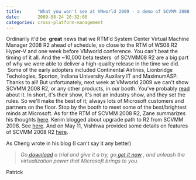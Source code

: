 ```yaml
---
title:      "What you won't see at VMworld 2009 - a demo of SCVMM 2008 R2"
date:       2009-08-24 20:32:00
categories: cross-platform-management
---
```

Ordinarily it'd be  **great** news that we RTM'd System Center Virtual Machine Manager 2008 R2 ahead of schedule, so close to the RTM of WS08 R2 Hyper-V and one week before VMworld conference. You can't beat the timing of it all. And the ~10,000 beta testers  of SCVMM08 R2 are a big part of why we were able to deliver a high-quality release in the time we did.  Some of the early adopters included Continental Airlines, Lionbridge Techologies, Sporton, Indiana University Auxilary IT and MaximumASP. Thanks to all! But unfortunately, next week at VMworld 2009 we can't show SCVMM 2008 R2, or any other products, in our booth. You've probably [read](http://www.virtualization.info/2009/08/hello-freedom-vmware-adds-more.html "Virtualization.info") about it. In short, it's their show, it's not an industry show, and they set the rules. So we'll make the best of it; always lots of Microsoft customers and partners on the floor. Stop by the booth to meet some of the best/brightest minds at Microsoft. As for the RTM of SCVMM 2008 R2, Zane summarizes his thoughts [here](http://blogs.technet.com/systemcenter/archive/2009/08/24/system-center-virtual-machine-manager-vmm-2008-r2-rtms.aspx "Nexus/System Center team blog"). Kerim blogged about upgrade path to R2 from SCVMM 2008. See [here](http://blogs.technet.com/chengw/archive/2009/08/24/vmm-2008-r2-upgrade-guide.aspx "Cheng's blog"). And on May 11, Vishhwa provided some details on features of SCVMM 2008 R2 [here](http://blogs.technet.com/scvmm/archive/2009/05/11/scvmm-r2-rc-features.aspx "SCVMM blog"). 

As Cheng wrote in his blog (I can't say it any better)

> _Go_[ _download_](http://www.microsoft.com/downloads/details.aspx?FamilyID=292de23c-845c-4d08-8d65-b4b8cbc8397b) _a trial and give it a try, go_[ _get it now_](http://www.microsoft.com/downloads/details.aspx?FamilyID=292de23c-845c-4d08-8d65-b4b8cbc8397b) _, and unleash the virtualization power that Microsoft brings to you._

Patrick
